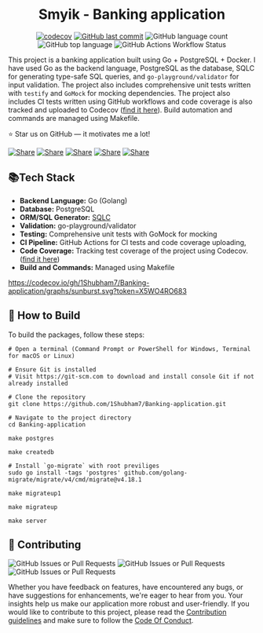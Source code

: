 <div align="center">
  <h1>Smyik - Banking application</h1>

  [![codecov](https://codecov.io/gh/1Shubham7/Banking-application/graph/badge.svg?token=X5WO4RO683)](https://codecov.io/gh/1Shubham7/Banking-application)
  [![GitHub last commit](https://img.shields.io/github/last-commit/1shubham7/banking-application)](#)
  ![GitHub language count](https://img.shields.io/github/languages/count/1shubham7/banking-application)
  ![GitHub top language](https://img.shields.io/github/languages/top/1shubham7/banking-application)
  ![GitHub Actions Workflow Status](https://img.shields.io/github/actions/workflow/status/1shubham7/banking-application/Test-and-Coverage)
  

</div>

This project is a banking application built using Go + PostgreSQL + Docker. I have used Go as the backend language, PostgreSQL as the database, SQLC for generating type-safe SQL queries, and `go-playground/validator` for input validation. The project also includes comprehensive unit tests written with `testify` and `GoMock` for mocking dependencies. The project also includes CI tests written using GitHub workflows and code coverage is also tracked and uploaded to Codecov ([find it here](https://app.codecov.io/gh/1shubham7/banking-application)). Build automation and commands are managed using Makefile.

⭐ Star us on GitHub — it motivates me a lot!

[![Share](https://img.shields.io/badge/share-000000?logo=x&logoColor=white)](https://x.com/intent/tweet?text=Check%20out%20this%20project%20on%20GitHub:%20https://github.com/1Shubham7/Banking-application%20%23OpenIDConnect%20%23Security%20%23Authentication)
[![Share](https://img.shields.io/badge/share-1877F2?logo=facebook&logoColor=white)](https://www.facebook.com/sharer/sharer.php?u=https://github.com/1Shubham7/Banking-application)
[![Share](https://img.shields.io/badge/share-0A66C2?logo=linkedin&logoColor=white)](https://www.linkedin.com/sharing/share-offsite/?url=https://github.com/1Shubham7/Banking-application)
[![Share](https://img.shields.io/badge/share-FF4500?logo=reddit&logoColor=white)](https://www.reddit.com/submit?title=Check%20out%20this%20project%20on%20GitHub:%20https://github.com/1Shubham7/Banking-application)
[![Share](https://img.shields.io/badge/share-0088CC?logo=telegram&logoColor=white)](https://t.me/share/url?url=https://github.com/1Shubham7/Banking-application&text=Check%20out%20this%20project%20on%20GitHub)

## 📚Tech Stack

- **Backend Language:** Go (Golang)
- **Database:** PostgreSQL
- **ORM/SQL Generator:** [SQLC](https://sqlc.dev/)
- **Validation:** go-playground/validator
- **Testing:** Comprehensive unit tests with GoMock for mocking
- **CI Pipeline:** GitHub Actions for CI tests and code coverage uploading, 
- **Code Coverage:** Tracking test coverage of the project using Codecov. ([find it here](https://app.codecov.io/gh/1shubham7/banking-application))
- **Build and Commands:** Managed using Makefile

https://codecov.io/gh/1Shubham7/Banking-application/graphs/sunburst.svg?token=X5WO4RO683



## 📝 How to Build

To build the packages, follow these steps:

```shell
# Open a terminal (Command Prompt or PowerShell for Windows, Terminal for macOS or Linux)

# Ensure Git is installed
# Visit https://git-scm.com to download and install console Git if not already installed

# Clone the repository
git clone https://github.com/1Shubham7/Banking-application.git

# Navigate to the project directory
cd Banking-application

make postgres

make createdb

# Install `go-migrate` with root previliges
sudo go install -tags 'postgres' github.com/golang-migrate/migrate/v4/cmd/migrate@v4.18.1

make migrateup1

make migrateup

make server
```

## 🤝 Contributing
  ![GitHub Issues or Pull Requests](https://img.shields.io/github/issues/1shubham7/banking-application)
  ![GitHub Issues or Pull Requests](https://img.shields.io/github/issues-closed/1shubham7/banking-application)
  ![GitHub Issues or Pull Requests](https://img.shields.io/github/issues-pr/1shubham7/banking-application)

Whether you have feedback on features, have encountered any bugs, or have suggestions for enhancements, we're eager to hear from you. Your insights help us make our application more robust and user-friendly. If you would like to contribute to this project, please read the [Contribution guidelines](CONTRIBUTING.md) and make sure to follow the [Code Of Conduct](CODE_OF_CONDUCT.md).

